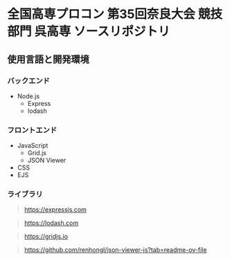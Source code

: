 # 全国高専プロコン 第35回奈良大会 競技部門 呉高専 ソースリポジトリ
## 使用言語と開発環境
### バックエンド
- Node.js
  - Express
  - lodash
  
### フロントエンド
- JavaScript
  - Grid.js
  - JSON Viewer
- CSS
- EJS

### ライブラリ
> https://expressjs.com

> https://lodash.com

> https://gridjs.io
 
> https://github.com/renhongl/json-viewer-js?tab=readme-ov-file